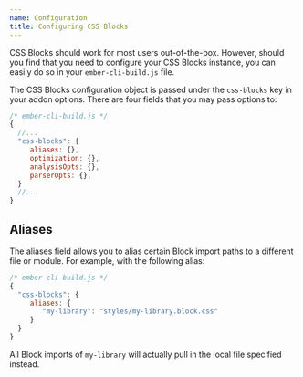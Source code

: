 ```yaml
---
name: Configuration
title: Configuring CSS Blocks
---
```


CSS Blocks should work for most users out-of-the-box. However, should you find that you need to configure your CSS Blocks instance, you can easily do so in your `ember-cli-build.js` file.

The CSS Blocks configuration object is passed under the `css-blocks` key in your addon options. There are four fields that you may pass options to:

```js
/* ember-cli-build.js */
{
  //...
  "css-blocks": {
     aliases: {},
     optimization: {},
     analysisOpts: {},
     parserOpts: {},
  }
  //...
}
```

## Aliases
The aliases field allows you to alias certain Block import paths to a different file or module. For example, with the following alias:


```js
/* ember-cli-build.js */
{
  "css-blocks": {
     aliases: {
        "my-library": "styles/my-library.block.css"
     }
  }
}
```

All Block imports of `my-library` will actually pull in the local file specified instead.
